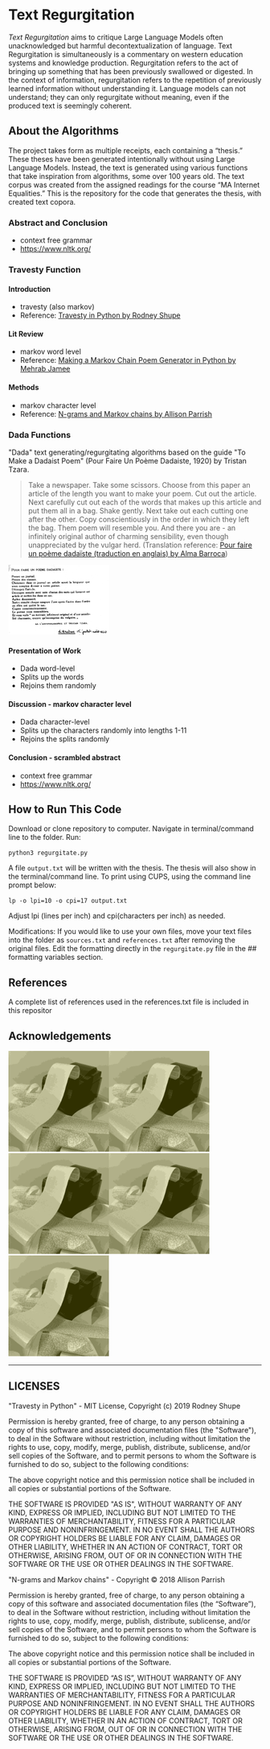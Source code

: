 # Text Regurgitation

*Text Regurgitation* aims to critique Large Language Models often unacknowledged but harmful decontextualization of language. Text Regurgitation is simultaneously is a commentary on western education systems and knowledge production. Regurgitation refers to the act of bringing up something that has been previously swallowed or digested. In the context of information, regurgitation refers to the repetition of previously learned information without understanding it. Language models can not understand; they can only regurgitate without meaning, even if the produced text is seemingly coherent. 

## About the Algorithms

The project takes form as multiple receipts, each containing a “thesis.” These theses have been generated intentionally without using Large Language Models. Instead, the text is generated using various functions that take inspiration from algorithms, some over 100 years old. The text corpus was created from the assigned readings for the course “MA Internet Equalities.” This is the repository for the code that generates the thesis, with created text copora. 



### Abstract and Conclusion
* context free grammar
* https://www.nltk.org/

### Travesty Function



#### Introduction 
* travesty (also markov)
* Reference: <a href="https://github.com/rodneyshupe/travestypy" target="_blank">Travesty in Python by Rodney Shupe</a>

#### Lit Review  
* markov word level
* Reference: <a href="https://medium.com/upperlinecode/making-a-markov-chain-poem-generator-in-python-4903d0586957" target="_blank">Making a Markov Chain Poem Generator in Python by Mehrab Jamee</a>

#### Methods 
* markov character level
* Reference: <a href="https://github.com/aparrish/rwet/blob/master/ngrams-and-markov-chains.ipynb" target="_blank">N-grams and Markov chains by Allison Parrish</a>

### Dada Functions 
"Dada" text generating/regurgitating algorithms based on the guide "To Make a Dadaist Poem" (Pour Faire Un Poème Dadaiste, 1920) by Tristan Tzara. 

> Take a newspaper. Take some scissors. Choose from this paper an article of the length you want to make your poem. Cut out the article. Next carefully cut out each of the words that makes up this article and put them all in a bag. Shake gently. Next take out each cutting one after the other. Copy conscientiously in the order in which they left the bag. Them poem will resemble you. And there you are - an infinitely original author of charming sensibility, even though unappreciated by the vulgar herd. (Translation reference: <a href="https://lyricstranslate.com/fr/make-dadaist-poem-pour-faire-un-po%C3%A8me-dada%C3%AFste.html" target="_blank">Pour faire un poème dadaïste (traduction en anglais) by Alma Barroca</a>)

<img src="https://github.com/lexahl/text-regurgitation/blob/main/img/tt1920.png?raw=true" alt="Prenez un journal. Prenez des ciseaux. Choisissez dans ce journal un article ayant la longueur que vous comptez donner à votre poème. Découpez l’article. Découpez ensuite avec soin chacun des mots qui forment cet article et mettez-les dans un sac. Agitez doucement. Sortez ensuite chaque coupure l’une après l’autre. Copiez les consciencieusement dans l’ordre où elles ont quitté le sac. Le poème vous ressemblera. Et vous voilà un écrivain infiniment original et d’une sensibilité charmante, encore qu’incomprise du vulgaire." title="Text Regurgitation" width="200"/>

#### Presentation of Work 
* Dada word-level
* Splits up the words
* Rejoins them randomly

#### Discussion - markov character level
* Dada character-level 
* Splits up the characters randomly into lengths 1-11
* Rejoins the splits randomly

#### Conclusion - scrambled abstract
* context free grammar
* https://www.nltk.org/

## How to Run This Code

Download or clone repository to computer. Navigate in terminal/command line to the folder. Run:

```
python3 regurgitate.py
```

A file `output.txt` will be written with the thesis. The thesis will also show in the terminal/command line. To print using CUPS, using the command line prompt below: 

```
lp -o lpi=10 -o cpi=17 output.txt
```

Adjust lpi (lines per inch) and cpi(characters per inch) as needed. 

Modifications: If you would like to use your own files, move your text files into the folder as `sources.txt` and `references.txt` after removing the original files. Edit the formatting directly in the `regurgitate.py` file in the ## formatting variables section. 


## References

A complete list of references used in the references.txt file is included in this repositor

## Acknowledgements



<img src="https://github.com/lexahl/text-regurgitation/blob/main/img/cover.png?raw=true" alt="receipt printer printing 1m long receipt, all surrounding the printer" title="Text Regurgitation" width="200"/><img src="https://github.com/lexahl/text-regurgitation/blob/main/img/cover.png?raw=true" alt="receipt printer printing 1m long receipt, all surrounding the printer" title="Text Regurgitation" width="200"/><img src="https://github.com/lexahl/text-regurgitation/blob/main/img/cover.png?raw=true" alt="receipt printer printing 1m long receipt, all surrounding the printer" title="Text Regurgitation" width="200"/><img src="https://github.com/lexahl/text-regurgitation/blob/main/img/cover.png?raw=true" alt="receipt printer printing 1m long receipt, all surrounding the printer" title="Text Regurgitation" width="200"/><img src="https://github.com/lexahl/text-regurgitation/blob/main/img/cover.png?raw=true" alt="receipt printer printing 1m long receipt, all surrounding the printer" title="Text Regurgitation" width="200"/>

- - -


## LICENSES

"Travesty in Python" - MIT License, Copyright (c) 2019 Rodney Shupe

Permission is hereby granted, free of charge, to any person obtaining a copy
of this software and associated documentation files (the "Software"), to deal
in the Software without restriction, including without limitation the rights
to use, copy, modify, merge, publish, distribute, sublicense, and/or sell
copies of the Software, and to permit persons to whom the Software is
furnished to do so, subject to the following conditions:

The above copyright notice and this permission notice shall be included in all
copies or substantial portions of the Software.

THE SOFTWARE IS PROVIDED "AS IS", WITHOUT WARRANTY OF ANY KIND, EXPRESS OR
IMPLIED, INCLUDING BUT NOT LIMITED TO THE WARRANTIES OF MERCHANTABILITY,
FITNESS FOR A PARTICULAR PURPOSE AND NONINFRINGEMENT. IN NO EVENT SHALL THE
AUTHORS OR COPYRIGHT HOLDERS BE LIABLE FOR ANY CLAIM, DAMAGES OR OTHER
LIABILITY, WHETHER IN AN ACTION OF CONTRACT, TORT OR OTHERWISE, ARISING FROM,
OUT OF OR IN CONNECTION WITH THE SOFTWARE OR THE USE OR OTHER DEALINGS IN THE
SOFTWARE.



"N-grams and Markov chains" - Copyright © 2018 Allison Parrish

Permission is hereby granted, free of charge, to any person obtaining a copy of
this software and associated documentation files (the “Software”), to deal in
the Software without restriction, including without limitation the rights to
use, copy, modify, merge, publish, distribute, sublicense, and/or sell copies
of the Software, and to permit persons to whom the Software is furnished to do
so, subject to the following conditions:

The above copyright notice and this permission notice shall be included in all
copies or substantial portions of the Software.

THE SOFTWARE IS PROVIDED “AS IS”, WITHOUT WARRANTY OF ANY KIND, EXPRESS OR
IMPLIED, INCLUDING BUT NOT LIMITED TO THE WARRANTIES OF MERCHANTABILITY,
FITNESS FOR A PARTICULAR PURPOSE AND NONINFRINGEMENT. IN NO EVENT SHALL THE
AUTHORS OR COPYRIGHT HOLDERS BE LIABLE FOR ANY CLAIM, DAMAGES OR OTHER
LIABILITY, WHETHER IN AN ACTION OF CONTRACT, TORT OR OTHERWISE, ARISING FROM,
OUT OF OR IN CONNECTION WITH THE SOFTWARE OR THE USE OR OTHER DEALINGS IN THE
SOFTWARE.

